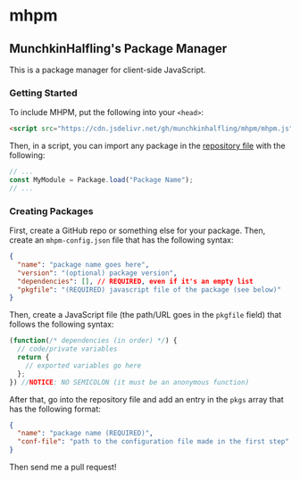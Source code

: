 # mhpm
## MunchkinHalfling's Package Manager
This is a package manager for client-side JavaScript.
### Getting Started
To include MHPM, put the following into your `<head>`:
```html
<script src="https://cdn.jsdelivr.net/gh/munchkinhalfling/mhpm/mhpm.js"></script>
```
Then, in a script, you can import any package in the [repository file](https://github.com/munchkinhalfling/mhpm/blob/master/repository.json) with the following:
```js
// ...
const MyModule = Package.load("Package Name");
// ...
```
### Creating Packages
First, create a GitHub repo or something else for your package. Then, create an `mhpm-config.json` file that has the following syntax:
```json
{
  "name": "package name goes here",
  "version": "(optional) package version",
  "dependencies": [], // REQUIRED, even if it's an empty list
  "pkgfile": "(REQUIRED) javascript file of the package (see below)"
}
```
Then, create a JavaScript file (the path/URL goes in the `pkgfile` field) that follows the following syntax:
```js
(function(/* dependencies (in order) */) {
  // code/private variables
  return {
    // exported variables go here
  };
}) //NOTICE: NO SEMICOLON (it must be an anonymous function)
```
After that, go into the repository file and add an entry in the `pkgs` array that has the following format:
```json
{
  "name": "package name (REQUIRED)",
  "conf-file": "path to the configuration file made in the first step"
}
```
Then send me a pull request!